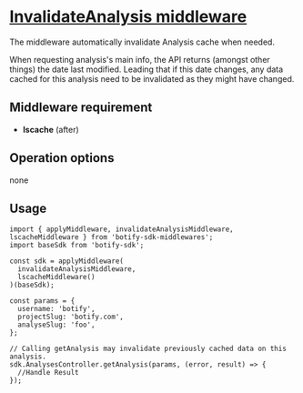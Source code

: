 # [InvalidateAnalysis middleware](../../src/middlewares/invalidateAnalysisMiddleware.js)

The middleware automatically invalidate Analysis cache when needed.

When requesting analysis's main info, the API returns (amongst other things) the date last modified. Leading that if this date changes, any data cached for this analysis need to be invalidated as they might have changed.

## Middleware requirement
- **lscache** (after)

## Operation options
none

## Usage
```JS
import { applyMiddleware, invalidateAnalysisMiddleware, lscacheMiddleware } from 'botify-sdk-middlewares';
import baseSdk from 'botify-sdk';

const sdk = applyMiddleware(
  invalidateAnalysisMiddleware,
  lscacheMiddleware()
)(baseSdk);

const params = {
  username: 'botify',
  projectSlug: 'botify.com',
  analyseSlug: 'foo',
};

// Calling getAnalysis may invalidate previously cached data on this analysis.
sdk.AnalysesController.getAnalysis(params, (error, result) => {
  //Handle Result
});
```
